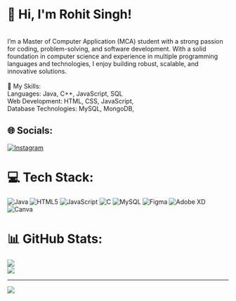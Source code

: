 # 👋 Hi, I'm Rohit Singh!
<br>I’m a Master of Computer Application (MCA) student with a strong passion for coding, problem-solving, and software development. With a solid foundation in computer science and experience in multiple programming languages and technologies, I enjoy building robust, scalable, and innovative solutions.<br><br>🚀 My Skills:<br>Languages: Java, C++, JavaScript, SQL<br>Web Development: HTML, CSS, JavaScript, <br>Database Technologies: MySQL, MongoDB,


## 🌐 Socials:
[![Instagram](https://img.shields.io/badge/Instagram-%23E4405F.svg?logo=Instagram&logoColor=white)](https://instagram.com/rohit_singh8188) 

# 💻 Tech Stack:
![Java](https://img.shields.io/badge/java-%23ED8B00.svg?style=for-the-badge&logo=openjdk&logoColor=white) ![HTML5](https://img.shields.io/badge/html5-%23E34F26.svg?style=for-the-badge&logo=html5&logoColor=white) ![JavaScript](https://img.shields.io/badge/javascript-%23323330.svg?style=for-the-badge&logo=javascript&logoColor=%23F7DF1E) ![C](https://img.shields.io/badge/c-%2300599C.svg?style=for-the-badge&logo=c&logoColor=white) ![MySQL](https://img.shields.io/badge/mysql-4479A1.svg?style=for-the-badge&logo=mysql&logoColor=white) ![Figma](https://img.shields.io/badge/figma-%23F24E1E.svg?style=for-the-badge&logo=figma&logoColor=white) ![Adobe XD](https://img.shields.io/badge/Adobe%20XD-470137?style=for-the-badge&logo=Adobe%20XD&logoColor=#FF61F6) ![Canva](https://img.shields.io/badge/Canva-%2300C4CC.svg?style=for-the-badge&logo=Canva&logoColor=white)
# 📊 GitHub Stats:
![](https://github-readme-stats.vercel.app/api?username=rohitsinghme1&theme=codeSTACKr&hide_border=false&include_all_commits=false&count_private=false)<br/>
![](https://github-readme-stats.vercel.app/api/top-langs/?username=rohitsinghme1&theme=codeSTACKr&hide_border=false&include_all_commits=false&count_private=false&layout=compact)

---
[![](https://visitcount.itsvg.in/api?id=rohitsinghme1&icon=0&color=0)](https://visitcount.itsvg.in)


<!-- Proudly created with GPRM ( https://gprm.itsvg.in ) -->
